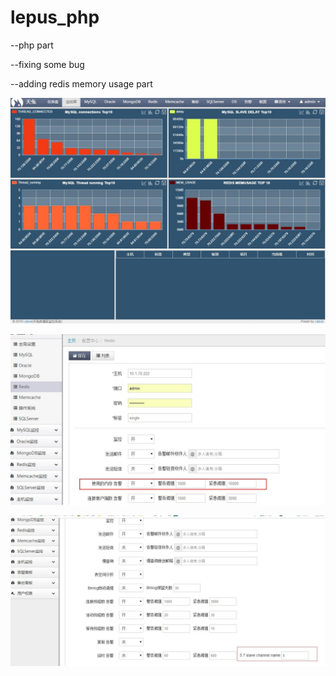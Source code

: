 # lepus_php
--php part

--fixing some bug 

--adding redis memory usage part

![image](https://github.com/speedocjx/myfile/blob/master/lepus_mon.jpg)


![image](https://github.com/speedocjx/myfile/blob/master/redis_mem.jpg)

![image](https://github.com/speedocjx/myfile/blob/master/mysql_multimaster.jpg)
